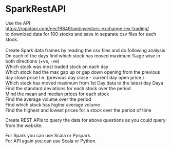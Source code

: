 # SparkRestAPI

Use the API <br />
https://rapidapi.com/eec19846/api/investors-exchange-iex-trading/<br />
to download data for 100 stocks and save in separate csv files for each stock.<br />
<br />
Create Spark data frames by reading the csv files and do following analysis
<br />
 On each of the days find which stock has moved maximum %age wise in both directions (+ve, -ve)<br />
Which stock was most traded stock on each day<br />
Which stock had the max gap up or gap down opening from the previous day close price I.e. (previous day close -  current day open price )<br />
Which stock has moved maximum from 1st Day data to the latest day Daya<br />
Find the standard deviations for each stock over the period<br />
Mind the mean  and median prices for each stock<br />
Find the average volume over the period<br />
Find which stock has higher average volume<br />
Find the highest and lowest prices for a stock over the period of time<br />

Create REST APIs to query the data for above questions as you could query from the website.<br />

For Spark you can use Scala or Pyspark.<br />
For API again you can use Scala or Python.<br />

